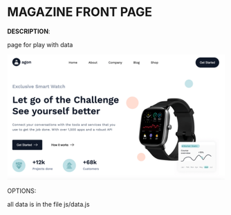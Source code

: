 # MAGAZINE FRONT PAGE
<p><b>DESCRIPTION</b>:</p> 
<p>page for play with data</p>

![MVC](img/screenshot.png)

<p>OPTIONS:</p>
<p>all data is in the file js/data.js</p>